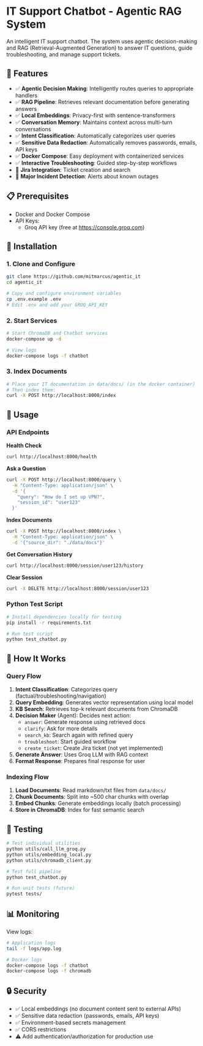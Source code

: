# IT Support Chatbot - Agentic RAG System

An intelligent IT support chatbot.
The system uses agentic decision-making and RAG (Retrieval-Augmented Generation) to answer IT questions, guide troubleshooting, and manage support tickets.

## 🚀 Features

- ✅ **Agentic Decision Making**: Intelligently routes queries to appropriate handlers
- ✅ **RAG Pipeline**: Retrieves relevant documentation before generating answers
- ✅ **Local Embeddings**: Privacy-first with sentence-transformers
- ✅ **Conversation Memory**: Maintains context across multi-turn conversations
- ✅ **Intent Classification**: Automatically categorizes user queries
- ✅ **Sensitive Data Redaction**: Automatically removes passwords, emails, API keys
- ✅ **Docker Compose**: Easy deployment with containerized services
- ✅ **Interactive Troubleshooting**: Guided step-by-step workflows
- 🚧 **Jira Integration**: Ticket creation and search
- 🚧 **Major Incident Detection**: Alerts about known outages

## 📋 Prerequisites

- Docker and Docker Compose
- API Keys:
  - Groq API key (free at https://console.groq.com)

## 🔧 Installation

### 1. Clone and Configure

```bash
git clone https://github.com/mitmarcus/agentic_it
cd agentic_it

# Copy and configure environment variables
cp .env.example .env
# Edit .env and add your GROQ_API_KEY
```

### 2. Start Services

```bash
# Start ChromaDB and Chatbot services
docker-compose up -d

# View logs
docker-compose logs -f chatbot
```

### 3. Index Documents

```bash
# Place your IT documentation in data/docs/ (in the docker container)
# Then index them:
curl -X POST http://localhost:8000/index
```

## 📝 Usage

### API Endpoints

**Health Check**

```bash
curl http://localhost:8000/health
```

**Ask a Question**

```bash
curl -X POST http://localhost:8000/query \
  -H "Content-Type: application/json" \
  -d '{
    "query": "How do I set up VPN?",
    "session_id": "user123"
  }'
```

**Index Documents**

```bash
curl -X POST http://localhost:8000/index \
  -H "Content-Type: application/json" \
  -d '{"source_dir": "./data/docs"}'
```

**Get Conversation History**

```bash
curl http://localhost:8000/session/user123/history
```

**Clear Session**

```bash
curl -X DELETE http://localhost:8000/session/user123
```

### Python Test Script

```bash
# Install dependencies locally for testing
pip install -r requirements.txt

# Run test script
python test_chatbot.py
```

## 🎯 How It Works

### Query Flow

1. **Intent Classification**: Categorizes query (factual/troubleshooting/navigation)
2. **Query Embedding**: Generates vector representation using local model
3. **KB Search**: Retrieves top-k relevant documents from ChromaDB
4. **Decision Maker** (Agent): Decides next action:
   - `answer`: Generate response using retrieved docs
   - `clarify`: Ask for more details
   - `search_kb`: Search again with refined query
   - `troubleshoot`: Start guided workflow 
   - `create_ticket`: Create Jira ticket (not yet implemented)
5. **Generate Answer**: Uses Groq LLM with RAG context
6. **Format Response**: Prepares final response for user

### Indexing Flow

1. **Load Documents**: Read markdown/txt files from `data/docs/`
2. **Chunk Documents**: Split into ~500 char chunks with overlap
3. **Embed Chunks**: Generate embeddings locally (batch processing)
4. **Store in ChromaDB**: Index for fast semantic search

## 🧪 Testing

```bash
# Test individual utilities
python utils/call_llm_groq.py
python utils/embedding_local.py
python utils/chromadb_client.py

# Test full pipeline
python test_chatbot.py

# Run unit tests (future)
pytest tests/
```

## 📊 Monitoring

View logs:

```bash
# Application logs
tail -f logs/app.log

# Docker logs
docker-compose logs -f chatbot
docker-compose logs -f chromadb
```

## 🔒 Security

- ✅ Local embeddings (no document content sent to external APIs)
- ✅ Sensitive data redaction (passwords, emails, API keys)
- ✅ Environment-based secrets management
- ✅ CORS restrictions
- ⚠️ Add authentication/authorization for production use
